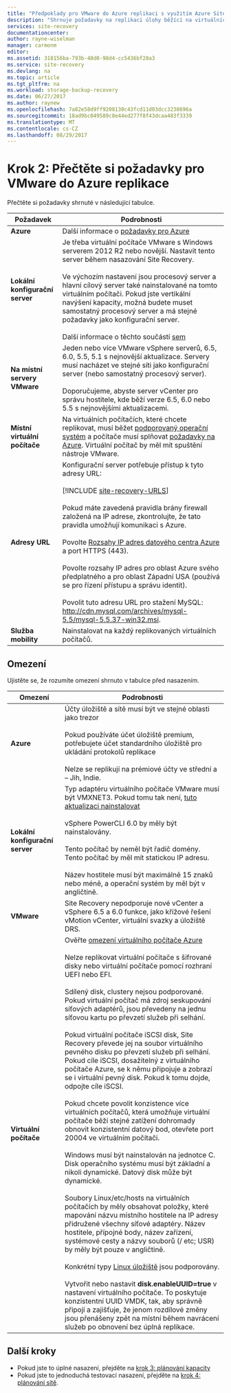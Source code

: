 ```yaml
---
title: "Předpoklady pro VMware do Azure replikaci s využitím Azure Site Recovery | Microsoft Docs"
description: "Shrnuje požadavky na replikaci úlohy běžící na virtuálních počítačích VMware do Azure pomocí služby Azure Site Recovery."
services: site-recovery
documentationcenter: 
author: rayne-wiselman
manager: carmonm
editor: 
ms.assetid: 318156ba-793b-48d0-98d4-cc5436bf28a3
ms.service: site-recovery
ms.devlang: na
ms.topic: article
ms.tgt_pltfrm: na
ms.workload: storage-backup-recovery
ms.date: 06/27/2017
ms.author: raynew
ms.openlocfilehash: 7a82e58d9ff9208130c43fcd11d03dcc3238696a
ms.sourcegitcommit: 18ad9bc049589c8e44ed277f8f43dcaa483f3339
ms.translationtype: MT
ms.contentlocale: cs-CZ
ms.lasthandoff: 08/29/2017
---
```

# <a name="step-2-review-the-prerequisites-for-vmware-to-azure-replication"></a>Krok 2: Přečtěte si požadavky pro VMware do Azure replikace

Přečtěte si požadavky shrnuté v následující tabulce.

**Požadavek** | **Podrobnosti**
--- | ---
**Azure** | Další informace o [požadavky pro Azure](site-recovery-prereq.md#azure-requirements)
**Lokální konfigurační server** | Je třeba virtuální počítače VMware s Windows serverem 2012 R2 nebo novější. Nastavit tento server během nasazování Site Recovery.<br/><br/> Ve výchozím nastavení jsou procesový server a hlavní cílový server také nainstalované na tomto virtuálním počítači. Pokud jste vertikální navýšení kapacity, možná budete muset samostatný procesový server a má stejné požadavky jako konfigurační server.<br/><br/> Další informace o těchto součástí [sem](site-recovery-set-up-vmware-to-azure.md#configuration-server-minimum-requirements)
**Na místní servery VMware** | Jeden nebo více VMware vSphere serverů, 6.5, 6.0, 5.5, 5.1 s nejnovější aktualizace. Servery musí nacházet ve stejné síti jako konfigurační server (nebo samostatný procesový server).<br/><br/> Doporučujeme, abyste server vCenter pro správu hostitele, kde běží verze 6.5, 6.0 nebo 5.5 s nejnovějšími aktualizacemi.
**Místní virtuální počítače** | Na virtuálních počítačích, které chcete replikovat, musí běžet [podporovaný operační systém](site-recovery-support-matrix-to-azure.md#support-for-replicated-machine-os-versions) a počítače musí splňovat [požadavky na Azure](site-recovery-support-matrix-to-azure.md#failed-over-azure-vm-requirements). Virtuální počítač by měl mít spuštění nástroje VMware.
**Adresy URL** | Konfigurační server potřebuje přístup k tyto adresy URL:<br/><br/> [!INCLUDE [site-recovery-URLS](../../includes/site-recovery-URLS.md)]<br/><br/> Pokud máte zavedená pravidla brány firewall založená na IP adrese, zkontrolujte, že tato pravidla umožňují komunikaci s Azure.<br/></br> Povolte [Rozsahy IP adres datového centra Azure](https://www.microsoft.com/download/confirmation.aspx?id=41653) a port HTTPS (443).<br/></br> Povolte rozsahy IP adres pro oblast Azure svého předplatného a pro oblast Západní USA (používá se pro řízení přístupu a správu identit).<br/><br/> Povolit tuto adresu URL pro stažení MySQL: http://cdn.mysql.com/archives/mysql-5.5/mysql-5.5.37-win32.msi.
**Služba mobility** | Nainstalovat na každý replikovaných virtuálních počítačů.




## <a name="limitations"></a>Omezení

Ujistěte se, že rozumíte omezení shrnuto v tabulce před nasazením.

**Omezení** | **Podrobnosti**
--- | ---
**Azure** | Účty úložiště a sítě musí být ve stejné oblasti jako trezor<br/><br/> Pokud používáte účet úložiště premium, potřebujete účet standardního úložiště pro ukládání protokolů replikace<br/><br/> Nelze se replikují na prémiové účty ve střední a – Jih, Indie.
**Lokální konfigurační server** | Typ adaptéru virtuálního počítače VMware musí být VMXNET3. Pokud tomu tak není, [tuto aktualizaci nainstalovat](https://kb.vmware.com/selfservice/microsites/search.do?cmd=displayKC&docType=kc&externalId=2110245&sliceId=1&docTypeID=DT_KB_1_1&dialogID=26228401&stateId=1)<br/><br/> vSphere PowerCLI 6.0 by měly být nainstalovány.<br/><br> Tento počítač by neměl být řadič domény. Tento počítač by měl mít statickou IP adresu.<br/><br/> Název hostitele musí být maximálně 15 znaků nebo méně, a operační systém by měl být v angličtině.
**VMware** | Site Recovery nepodporuje nové vCenter a vSphere 6.5 a 6.0 funkce, jako křížové řešení vMotion vCenter, virtuální svazky a úložiště DRS.
**Virtuální počítače** | Ověřte [omezení virtuálního počítače Azure](site-recovery-prereq.md#azure-requirements)<br/><br/> Nelze replikovat virtuální počítače s šifrované disky nebo virtuální počítače pomocí rozhraní UEFI nebo EFI.<br/><br> Sdílený disk, clustery nejsou podporované. Pokud virtuální počítač má zdroj seskupování síťových adaptérů, jsou převedeny na jednu síťovou kartu po převzetí služeb při selhání.<br/><br/> Pokud virtuální počítače iSCSI disk, Site Recovery převede jej na soubor virtuálního pevného disku po převzetí služeb při selhání. Pokud cíle iSCSI, dosažitelný z virtuálního počítače Azure, se k němu připojuje a zobrazí se i virtuální pevný disk. Pokud k tomu dojde, odpojte cíle iSCSI.<br/><br/> Pokud chcete povolit konzistence více virtuálních počítačů, která umožňuje virtuální počítače běží stejné zatížení dohromady obnovit konzistentní datový bod, otevřete port 20004 ve virtuálním počítači.<br/><br/> Windows musí být nainstalován na jednotce C. Disk operačního systému musí být základní a nikoli dynamické. Datový disk může být dynamické.<br/><br/> Soubory Linux/etc/hosts na virtuálních počítačích by měly obsahovat položky, které mapování názvu místního hostitele na IP adresy přidružené všechny síťové adaptéry. Název hostitele, přípojné body, název zařízení, systémové cesty a názvy souborů (/ etc; USR) by měly být pouze v angličtině.<br/><br/> Konkrétní typy [Linux úložiště](site-recovery-support-matrix-to-azure.md#support-for-storage) jsou podporovány.<br/><br/>Vytvořit nebo nastavit **disk.enableUUID=true** v nastavení virtuálního počítače. To poskytuje konzistentní UUID VMDK, tak, aby správně připojí a zajišťuje, že jenom rozdílové změny jsou přenášeny zpět na místní během navrácení služeb po obnovení bez úplná replikace.


## <a name="next-steps"></a>Další kroky

- Pokud jste to úplné nasazení, přejděte na [krok 3: plánování kapacity](vmware-walkthrough-capacity.md)
- Pokud jste to jednoduchá testovací nasazení, přejděte na [krok 4: plánování sítě](vmware-walkthrough-network.md).
